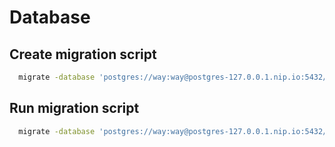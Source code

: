 # Database

## Create migration script
```sh
  migrate -database 'postgres://way:way@postgres-127.0.0.1.nip.io:5432/way?sslmode=disable&search_path=way' create -dir=db/migrations -seq -ext=sql my-script
```

## Run migration script
```sh
  migrate -database 'postgres://way:way@postgres-127.0.0.1.nip.io:5432/way?sslmode=disable&search_path=way' -path db/migrations up
```
